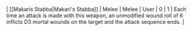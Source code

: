 | [[Makaris Stabba\|Makari's Stabba]] | Melee | Melee | User | 0   | 1   | Each time an attack is made with this weapon, an unmodified wound roll of 6 inflicts D3 mortal wounds on the target and the attack sequence ends. | 